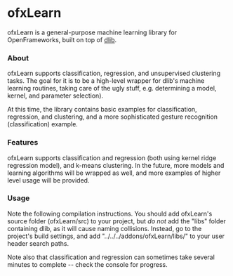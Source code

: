 # ofxLearn

ofxLearn is a general-purpose machine learning library for OpenFrameworks, built on top of [dlib](http://dlib.net/).


### About

ofxLearn supports classification, regression, and unsupervised clustering tasks. The goal for it is to be a high-level wrapper for dlib's machine learning routines, taking care of the ugly stuff, e.g. determining a model, kernel, and parameter selection).

At this time, the library contains basic examples for classification, regression, and clustering, and a more sophisticated gesture recognition (classification) example.


### Features

ofxLearn supports classification and regression (both using kernel ridge regression model), and k-means clustering. In the future, more models and learning algorithms will be wrapped as well, and more examples of higher level usage will be provided.


### Usage

Note the following compilation instructions. You should add ofxLearn's source folder (ofxLearn/src) to your project, but *do not* add the "libs" folder containing dlib, as it will cause naming collisions. Instead, go to the project's build settings, and add "../../../addons/ofxLearn/libs/" to your user header search paths.

Note also that classification and regression can sometimes take several minutes to complete -- check the console for progress.  

